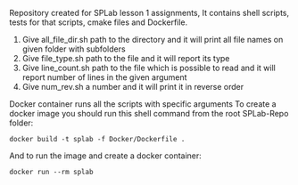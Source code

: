 Repository created for SPLab lesson 1 assignments,
It contains shell scripts, tests for that scripts, cmake files and Dockerfile.
1. Give all_file_dir.sh path to the directory and it will print all file names on given folder with subfolders
2. Give file_type.sh path to the file and it will report its type
3. Give line_count.sh path to the file which is possible to read and it will report number of lines in the given argument
4. Give num_rev.sh a number and it will print it in reverse order

Docker container runs all the scripts with specific arguments
To create a docker image you should run this shell command from the root SPLab-Repo folder:
```
docker build -t splab -f Docker/Dockerfile .
```
And to run the image and create a docker container:
```
docker run --rm splab
```
